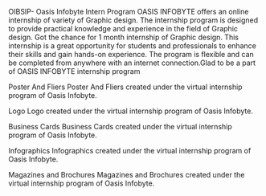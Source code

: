 OIBSIP- Oasis Infobyte Intern Program
OASIS INFOBYTE offers an online internship of variety of Graphic design. The internship program is designed to provide practical knowledge and experience in the field of Graphic design. Got the chance for 1 month internship of Graphic design. This internship is a great opportunity for students and professionals to enhance their skills and gain hands-on experience. The program is flexible and can be completed from anywhere with an internet connection.Glad to be a part of OASIS INFOBYTE internship program

Poster And Fliers
Poster And Fliers created under the virtual internship program of Oasis Infobyte.

Logo
Logo created under the virtual internship program of Oasis Infobyte.

Business Cards
Business Cards created under the virtual internship program of Oasis Infobyte.

Infographics
Infographics created under the virtual internship program of Oasis Infobyte.

Magazines and Brochures
Magazines and Brochures created under the virtual internship program of Oasis Infobyte.
